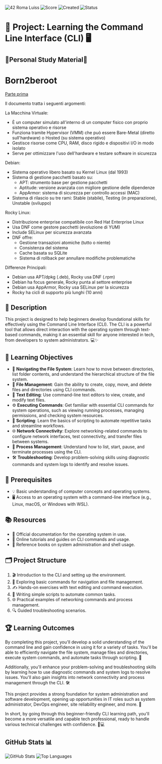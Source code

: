 ![42 Roma Luiss](https://img.shields.io/badge/42-Roma_Luiss-green)
![Score](https://img.shields.io/badge/Score-In_Progress-yellow)
![Created](https://img.shields.io/badge/Created-February_2025-blue)
![Status](https://img.shields.io/badge/Status-in_progress-violet)
# 🚀 Project: Learning the Command Line Interface (CLI) 🖥️
## 📖Personal Study Material📖
# Born2beroot
[Parte prima](Born2beroot.pdf)

Il documento tratta i seguenti argomenti:

La Macchina Virtuale:
- È un computer simulato all'interno di un computer fisico con proprio sistema operativo e risorse
- Funziona tramite Hypervisor (VMM) che può essere Bare-Metal (diretto sull'hardware) o Hosted (su sistema operativo)
- Gestisce risorse come CPU, RAM, disco rigido e dispositivi I/O in modo isolato
- Serve per ottimizzare l'uso dell'hardware e testare software in sicurezza

Debian:
- Sistema operativo libero basato su Kernel Linux (dal 1993)
- Sistema di gestione pacchetti basato su:
  - APT: strumento base per gestione pacchetti
  - Aptitude: versione avanzata con migliore gestione delle dipendenze
  - AppArmor: sistema di sicurezza per controllo accessi (MAC)
- Sistema di rilascio su tre rami: Stable (stabile), Testing (in preparazione), Unstable (sviluppo)

Rocky Linux:
- Distribuzione enterprise compatibile con Red Hat Enterprise Linux
- Usa DNF come gestore pacchetti (evoluzione di YUM)
- Include SELinux per sicurezza avanzata
- DNF offre:
  - Gestione transazioni atomiche (tutto o niente)
  - Consistenza del sistema
  - Cache basata su SQLite
  - Sistema di rollback per annullare modifiche problematiche

Differenze Principali:
- Debian usa APT/dpkg (.deb), Rocky usa DNF (.rpm)
- Debian ha focus generale, Rocky punta al settore enterprise
- Debian usa AppArmor, Rocky usa SELinux per la sicurezza
- Rocky ha cicli di supporto più lunghi (10 anni)
## 📖 Description
This project is designed to help beginners develop foundational skills for effectively using the Command Line Interface (CLI). The CLI is a powerful tool that allows direct interaction with the operating system through text-based commands, making it an essential skill for anyone interested in tech, from developers to system administrators. 💻✨

## 🎯 Learning Objectives
- 📂 **Navigating the File System**: Learn how to move between directories, list folder contents, and understand the hierarchical structure of the file system.
- 📁 **File Management**: Gain the ability to create, copy, move, and delete files and directories using CLI commands.
- 📝 **Text Editing**: Use command-line text editors to view, create, and modify text files.
- ⚙️ **Executing Commands**: Get familiar with essential CLI commands for system operations, such as viewing running processes, managing permissions, and checking system resources.
- 🤖 **Scripting**: Learn the basics of scripting to automate repetitive tasks and streamline workflows.
- 🌐 **Network Connectivity**: Explore networking-related commands to configure network interfaces, test connectivity, and transfer files between systems.
- 🔄 **Process Management**: Understand how to list, start, pause, and terminate processes using the CLI.
- 🛠️ **Troubleshooting**: Develop problem-solving skills using diagnostic commands and system logs to identify and resolve issues.

## 📌 Prerequisites
- 💡 Basic understanding of computer concepts and operating systems.
- 🖥️ Access to an operating system with a command-line interface (e.g., Linux, macOS, or Windows with WSL).

## 📚 Resources
- 📜 Official documentation for the operating system in use.
- 📖 Online tutorials and guides on CLI commands and usage.
- 📕 Reference books on system administration and shell usage.

## 🗂️ Project Structure
1. 🎬 Introduction to the CLI and setting up the environment.
2. 📂 Exploring basic commands for navigation and file management.
3. ✍️ Hands-on exercises with text editing and command execution.
4. 🤖 Writing simple scripts to automate common tasks.
5. 🌐 Practical examples of networking commands and process management.
6. 🔍 Guided troubleshooting scenarios.

## 🏆 Learning Outcomes
By completing this project, you'll develop a solid understanding of the command line and gain confidence in using it for a variety of tasks. You'll be able to efficiently navigate the file system, manage files and directories, execute system commands, and automate tasks through scripting. 🎯

Additionally, you'll enhance your problem-solving and troubleshooting skills by learning how to use diagnostic commands and system logs to resolve issues. You'll also gain insights into network connectivity and process management through the CLI. 🛠️

This project provides a strong foundation for system administration and software development, opening up opportunities in IT roles such as system administrator, DevOps engineer, site reliability engineer, and more. 🚀

In short, by going through this beginner-friendly CLI learning path, you'll become a more versatile and capable tech professional, ready to handle various technical challenges with confidence. 💪💻

## GitHub Stats 📊
![GitHub Stats](https://github-readme-stats.vercel.app/api?username=DevGabi98&show_icons=true&theme=radical)
![Top Languages](https://github-readme-stats.vercel.app/api/top-langs/?username=DevGabi98&layout=compact&theme=radical)

